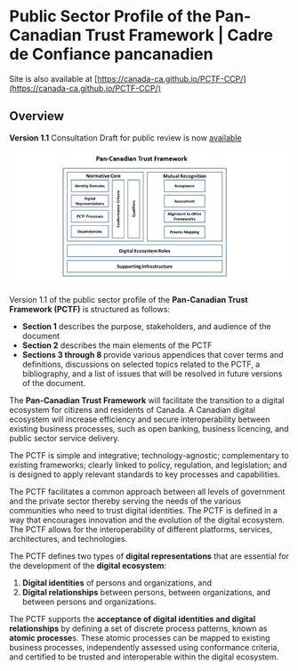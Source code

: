 # Public Sector Profile of the Pan-Canadian Trust Framework | Cadre de Confiance pancanadien

Site is also available at [https://canada-ca.github.io/PCTF-CCP/](https://canada-ca.github.io/PCTF-CCP/)
## Overview


**Version 1.1** Consultation Draft for public review is now [available](Version1_1/)


![Pan-Canadian Trust Framework](./images/PCTFV1-1c.PNG)


Version 1.1 of the public sector profile of the <b>Pan-Canadian Trust Framework (PCTF)</b> is structured as follows:


* <b>Section 1</b> describes the purpose, stakeholders, and audience of the document
* <b>Section 2</b> describes the main elements of the PCTF 
* <b>Sections 3 through 8 </b> provide various appendices that cover terms and definitions, discussions on selected topics related to the PCTF, a bibliography, and a list of issues that will be resolved in future versions of the document.


The <b>Pan-Canadian Trust Framework</b> will facilitate the transition to a digital ecosystem for citizens and residents of Canada. A Canadian digital ecosystem will increase efficiency and secure interoperability between existing business processes, such as open banking, business licencing, and public sector service delivery. 

The PCTF is simple and integrative; technology-agnostic; complementary to existing frameworks; clearly linked to policy, regulation, and legislation; and is designed to apply relevant standards to key processes and capabilities.


The PCTF facilitates a common approach between all levels of government and the private sector thereby serving the needs of the various communities who need to trust digital identities. The PCTF is defined in a way that encourages innovation and the evolution of the digital ecosystem. The PCTF allows for the interoperability of different platforms, services, architectures, and technologies. 


The PCTF defines two types of <b>digital representations</b> that are essential for the development of the <b>digital ecosystem</b>:


1.	<b>Digital identities</b> of persons and organizations, and
2.	<b>Digital relationships</b> between persons, between organizations, and between persons and organizations. 


The PCTF supports the <b>acceptance of digital identities and digital relationships</b> by defining a set of discrete process patterns, known as <b>atomic processe</b>s. These atomic processes can be mapped to existing business processes, independently assessed using conformance criteria, and certified to be trusted and interoperable within the digital ecosystem.

